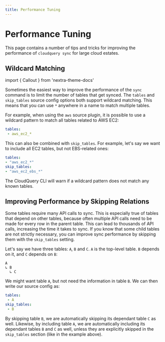 ```yaml
---
title: Performance Tuning
---
```


# Performance Tuning

This page contains a number of tips and tricks for improving the performance of `cloudquery sync` for large cloud estates.

## Wildcard Matching

import { Callout } from 'nextra-theme-docs'

Sometimes the easiest way to improve the performance of the `sync` command is to limit the number of tables that get synced. The `tables` and `skip_tables` source config options both support wildcard matching. This means that you can use `*` anywhere in a name to match multiple tables.

For example, when using the `aws` source plugin, it is possible to use a wildcard pattern to match all tables related to AWS EC2:

```yaml
tables:
 - aws_ec2_*
```

This can also be combined with `skip_tables`. For example, let's say we want to include all EC2 tables, but not EBS-related ones:

```yaml
tables: 
- "aws_ec2_*"
skip_tables:
- "aws_ec2_ebs_*"
```

<Callout> 

The CloudQuery CLI will warn if a wildcard pattern does not match any known tables.

</Callout>

## Improving Performance by Skipping Relations

Some tables require many API calls to sync. This is especially true of tables that depend on other tables, because often multiple API calls need to be made for every row in the parent table. This can lead to thousands of API calls, increasing the time it takes to sync. If you know that some child tables are not strictly necessary, you can improve sync performance by skipping them with the `skip_tables` setting.

Let's say we have three tables: `A`, `B` and `C`. `A` is the top-level table. `B` depends on it, and `C` depends on `B`:

```text
A 
↳ B
  ↳ C
```

We might want table `A`, but not need the information in table `B`. We can then write our source config as:

```yaml
tables:
 - A
skip_tables:
 - B
```

By skipping table `B`, we are automatically skipping its dependant table `C` as well. Likewise, by including table `A`, we are automatically including its dependant tables `B` and `C` as well, unless they are explicitly skipped in the `skip_tables` section (like in the example above).
